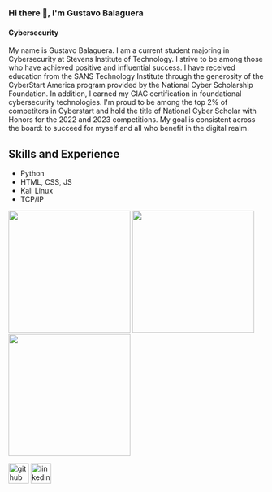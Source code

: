 ### Hi there 👋, I'm Gustavo Balaguera
#### Cybersecurity
My name is Gustavo Balaguera. I am a current student majoring in Cybersecurity at Stevens Institute of Technology. I strive to be among those who have achieved positive and influential success. I have received education from the SANS Technology Institute through the generosity of the CyberStart America program provided by the National Cyber Scholarship Foundation. In addition, I earned my GIAC certification in foundational cybersecurity technologies. I'm proud to be among the top 2% of competitors in Cyberstart and hold the title of National Cyber Scholar with Honors for the 2022 and 2023 competitions. My goal is consistent across the board: to succeed for myself and all who benefit in the digital realm.

## Skills and Experience
* Python
* HTML, CSS, JS
* Kali Linux
* TCP/IP

<img src="https://api.badgr.io/public/assertions/A0Y7_Gc4SzOgJ52RPb9_JQ/image" width="240" /> <img src="https://api.badgr.io/public/assertions/0lu7qi2GQT2s948T4yVo5A/image" width = "240"/> <img src="https://images.credly.com/images/2d9b3293-9295-4ac3-a326-1bb7013225a4/image.png" width="240"/>

[<img src='https://cdn.jsdelivr.net/npm/simple-icons@3.0.1/icons/github.svg' alt='github' height='40'>](https://github.com/gustavobalaguera)  [<img src='https://cdn.jsdelivr.net/npm/simple-icons@3.0.1/icons/linkedin.svg' alt='linkedin' height='40'>](https://www.linkedin.com/in/gustavo-balaguera-98688a290) 
